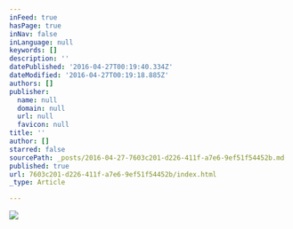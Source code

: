 ```yaml
---
inFeed: true
hasPage: true
inNav: false
inLanguage: null
keywords: []
description: ''
datePublished: '2016-04-27T00:19:40.334Z'
dateModified: '2016-04-27T00:19:18.885Z'
authors: []
publisher:
  name: null
  domain: null
  url: null
  favicon: null
title: ''
author: []
starred: false
sourcePath: _posts/2016-04-27-7603c201-d226-411f-a7e6-9ef51f54452b.md
published: true
url: 7603c201-d226-411f-a7e6-9ef51f54452b/index.html
_type: Article

---
```

![](https://the-grid-user-content.s3-us-west-2.amazonaws.com/3c873f33-151f-47cf-bf50-e6e364943f22.jpg)